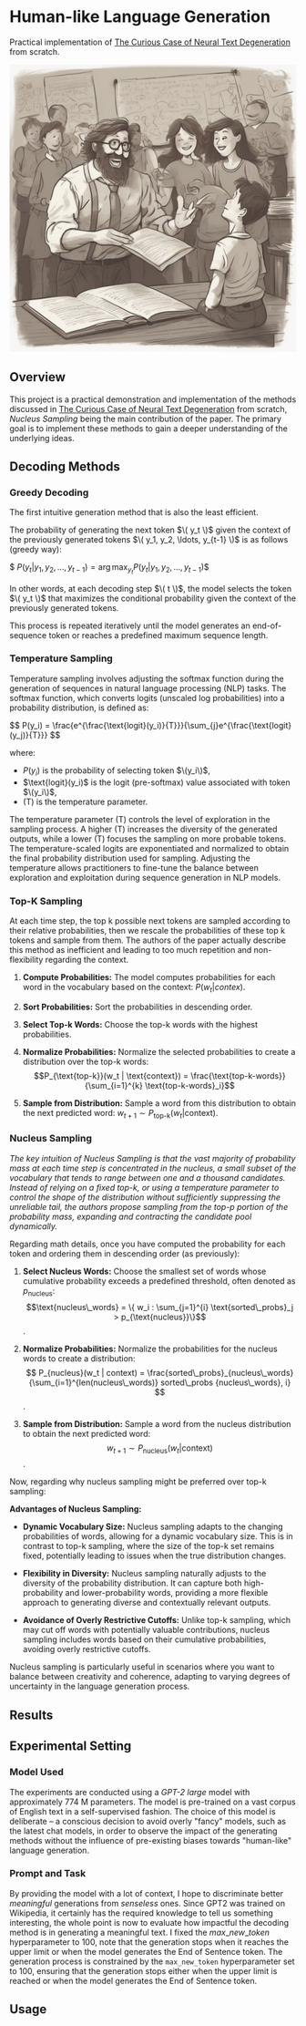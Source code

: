 # Human-like Language Generation
Practical implementation of [The Curious Case of Neural Text Degeneration](https://arxiv.org/abs/1904.09751) from scratch.

![alt-text-1](imgs/human_like_generation.png "Image generated on the Real-Time Latent Consistency Model space.")


## Overview

This project is a practical demonstration and implementation of the methods discussed in [The Curious Case of Neural Text Degeneration](https://arxiv.org/abs/1904.09751) from scratch, *Nucleus Sampling* being the main contribution of the paper.
The primary goal is to implement these methods to gain a deeper understanding of the underlying ideas.


## Decoding Methods

### Greedy Decoding
The first intuitive generation method that is also the least efficient.

The probability of generating the next token $\( y_t \)$ given the context of the previously generated tokens $\( y_1, y_2, \ldots, y_{t-1} \)$ is as follows (greedy way):

$$\ P(y_t | y_1, y_2, \ldots, y_{t-1}) = \arg\max_{y_t} P(y_t | y_1, y_2, \ldots, y_{t-1}) \$$

In other words, at each decoding step $\( t \)$, the model selects the token $\( y_t \)$ that maximizes the conditional probability given the context of the previously generated tokens.

This process is repeated iteratively until the model generates an end-of-sequence token or reaches a predefined maximum sequence length.

### Temperature Sampling

Temperature sampling involves adjusting the softmax function during the generation of sequences in natural language processing (NLP) tasks. The softmax function, which converts logits (unscaled log probabilities) into a probability distribution, is defined as:

$$ P(y_i) = \frac{e^{\frac{\text{logit}(y_i)}{T}}}{\sum_{j}e^{\frac{\text{logit}(y_j)}{T}}} \$$

where:
- $P(y_i)$ is the probability of selecting token $\(y_i\)$,
- $\\text{logit}(y_i)\$ is the logit (pre-softmax) value associated with token $\(y_i\)$,
- \(T\) is the temperature parameter.

The temperature parameter \(T\) controls the level of exploration in the sampling process. A higher \(T\) increases the diversity of the generated outputs, while a lower \(T\) focuses the sampling on more probable tokens. The temperature-scaled logits are exponentiated and normalized to obtain the final probability distribution used for sampling. Adjusting the temperature allows practitioners to fine-tune the balance between exploration and exploitation during sequence generation in NLP models.


### Top-K Sampling
 At each time step, the top k possible next tokens are sampled according to their relative probabilities, then we rescale the probabilities of these top k tokens and sample from them. The authors of the paper actually describe this method as inefficient and leading to too much repetition and non-flexibility regarding the context.

1. **Compute Probabilities:**
   The model computes probabilities for each word in the vocabulary based on the context: $P(w_t |contex)$.

2. **Sort Probabilities:**
   Sort the probabilities in descending order.

3. **Select Top-k Words:**
   Choose the top-k words with the highest probabilities.

4. **Normalize Probabilities:**
   Normalize the selected probabilities to create a distribution over the top-k words:
   $$P_{\text{top-k}}(w_t | \text{context}) = \frac{\text{top-k-words}}{\sum_{i=1}^{k} \text{top-k-words}_i}$$

5. **Sample from Distribution:**
   Sample a word from this distribution to obtain the next predicted word: $w_{t+1} \sim P_{\text{top-k}}(w_t | \text{context})$.


### Nucleus Sampling

_The key intuition of Nucleus Sampling is that the vast majority of probability mass at each time step is concentrated in the nucleus, a small subset of the vocabulary that tends to range between one and a thousand candidates. Instead of relying on a fixed top-k, or using a temperature parameter to control the shape of the distribution without sufficiently suppressing the unreliable tail, the authors propose sampling from the top-p portion of the probability mass, expanding and contracting the candidate pool dynamically._

 Regarding math details, once you have computed the probability for each token and ordering them in descending order (as previously): 

1. **Select Nucleus Words:**
   Choose the smallest set of words whose cumulative probability exceeds a predefined threshold, often denoted as $p_{\text{nucleus}}$: 
   $$\text{nucleus\_words} = \{ w_i : \sum_{j=1}^{i} \text{sorted\_probs}_j > p_{\text{nucleus}}\}$$.

2. **Normalize Probabilities:**
   Normalize the probabilities for the nucleus words to create a distribution:
   $$ P_{nucleus}(w_t | context) = \frac{sorted\_probs}_{nucleus\_words}{\sum_{i=1}^{len(nucleus\_words)} sorted\_probs
   {nucleus\_words}, i} $$.

3. **Sample from Distribution:**
   Sample a word from the nucleus distribution to obtain the next predicted word: $$ w_{t+1} \sim P_{\text{nucleus}}(w_t | \text{context}) $$.

Now, regarding why nucleus sampling might be preferred over top-k sampling:

**Advantages of Nucleus Sampling:**
- **Dynamic Vocabulary Size:** Nucleus sampling adapts to the changing probabilities of words, allowing for a dynamic vocabulary size. This is in contrast to top-k sampling, where the size of the top-k set remains fixed, potentially leading to issues when the true distribution changes.

- **Flexibility in Diversity:** Nucleus sampling naturally adjusts to the diversity of the probability distribution. It can capture both high-probability and lower-probability words, providing a more flexible approach to generating diverse and contextually relevant outputs.

- **Avoidance of Overly Restrictive Cutoffs:** Unlike top-k sampling, which may cut off words with potentially valuable contributions, nucleus sampling includes words based on their cumulative probabilities, avoiding overly restrictive cutoffs.

Nucleus sampling is particularly useful in scenarios where you want to balance between creativity and coherence, adapting to varying degrees of uncertainty in the language generation process.

## Results

## Experimental Setting

### Model Used

The experiments are conducted using a *GPT-2 large* model with approximately 774 M parameters. The model is pre-trained on a vast corpus of English text in a self-supervised fashion. The choice of this model is deliberate – a conscious decision to avoid overly "fancy" models, such as the latest chat models, in order to observe the impact of the generating methods without the influence of pre-existing biases towards "human-like" language generation.

### Prompt and Task

By providing the model with a lot of context, I hope to discriminate better *meaningful* generations from *senseless* ones.
Since GPT2 was trained on Wikipedia, it certainly has the required knowledge to tell us something interesting, the whole point is now to evaluate how impactful the decoding method is in generating a meaningful text. I fixed the $max\_new\_token$ hyperparameter to 100, note that the generation stops when it reaches the upper limit or when the model generates the End of Sentence token.
The generation process is constrained by the `max_new_token` hyperparameter set to 100, ensuring that the generation stops either when the upper limit is reached or when the model generates the End of Sentence token.

## Usage

